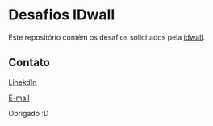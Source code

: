 # Desafios IDwall

Este repositório contém os desafios solicitados pela [idwall](https://idwall.co/).

## Contato

[LinekdIn](https://www.linkedin.com/in/fcruzcoelho/)

[E-mail](mailto:fabiocruzcoelho@gmail.com)

Obrigado :D
